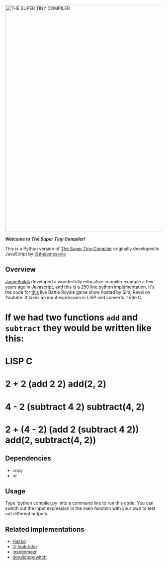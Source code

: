 <a href="super-tiny-compiler.py"><img width="731" alt="THE SUPER TINY COMPILER" src="https://cloud.githubusercontent.com/assets/952783/14413766/134c4068-ff39-11e5-996e-9452973299c2.png"/></a>

***Welcome to The Super Tiny Compiler!***

This is a Python version of [The Super Tiny Compiler](https://github.com/thejameskyle/the-super-tiny-compiler) originally developed in JavaScript by [@thejameskyle](https://github.com/thejameskyle)


## Overview

[JamieBuilds](https://github.com/jamiebuilds/the-super-tiny-compiler) developed a wonderfully educative compiler example a few years ago in Javascript, and this is a 250 line python implementation. It's the code for [this](https://youtu.be/jeOU6KJFi8c) live Battle Royale game show hosted by Siraj Raval on Youtube. It takes an input expression in LISP and converts it into C.

# If we had two functions `add` and `subtract` they would be written like this:
#
#                  LISP                      C
#
#   2 + 2          (add 2 2)                 add(2, 2)
#   4 - 2          (subtract 4 2)            subtract(4, 2)
#   2 + (4 - 2)    (add 2 (subtract 4 2))    add(2, subtract(4, 2))


## Dependencies

- copy
- re

## Usage

Type 'python compiler.py' into a command line to run this code. You can switch out the input expression in the main function with your own to test out different outputs.

## Related Implementations

- [Hazbo](https://github.com/hazbo/the-super-tiny-compiler)
- [ill-look-later](https://github.com/ill-look-later/mini-wasm) 
- [josegomezr](https://github.com/josegomezr/the-super-tiny-compiler)
- [donaldpipowitch](https://github.com/donaldpipowitch/the-super-tiny-compiler-in-rust)





